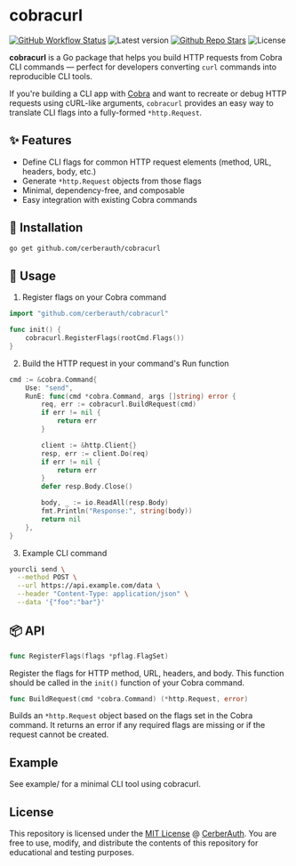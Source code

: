 # cobracurl

[![GitHub Workflow Status](https://img.shields.io/github/actions/workflow/status/cerberauth/cobracurl/ci.yml?branch=main&label=core%20build&style=for-the-badge)](https://github.com/cerberauth/cobracurl/actions/workflows/ci.yml)
![Latest version](https://img.shields.io/github/v/release/cerberauth/cobracurl?sort=semver&style=for-the-badge)
[![Github Repo Stars](https://img.shields.io/github/stars/cerberauth/cobracurl?style=for-the-badge)](https://github.com/cerberauth/cobracurl)
![License](https://img.shields.io/github/license/cerberauth/cobracurl?style=for-the-badge)

**cobracurl** is a Go package that helps you build HTTP requests from Cobra CLI commands — perfect for developers converting `curl` commands into reproducible CLI tools.

If you're building a CLI app with [Cobra](https://github.com/spf13/cobra) and want to recreate or debug HTTP requests using cURL-like arguments, `cobracurl` provides an easy way to translate CLI flags into a fully-formed `*http.Request`.

## ✨ Features

- Define CLI flags for common HTTP request elements (method, URL, headers, body, etc.)
- Generate `*http.Request` objects from those flags
- Minimal, dependency-free, and composable
- Easy integration with existing Cobra commands

## 🔧 Installation

```bash
go get github.com/cerberauth/cobracurl
```

## 🚀 Usage

1. Register flags on your Cobra command

```go
import "github.com/cerberauth/cobracurl"

func init() {
    cobracurl.RegisterFlags(rootCmd.Flags())
}
```

2. Build the HTTP request in your command's Run function

```go
cmd := &cobra.Command{
    Use: "send",
    RunE: func(cmd *cobra.Command, args []string) error {
        req, err := cobracurl.BuildRequest(cmd)
        if err != nil {
            return err
        }

        client := &http.Client{}
        resp, err := client.Do(req)
        if err != nil {
            return err
        }
        defer resp.Body.Close()

        body, _ := io.ReadAll(resp.Body)
        fmt.Println("Response:", string(body))
        return nil
    },
}
```

3. Example CLI command

```bash
yourcli send \
  --method POST \
  --url https://api.example.com/data \
  --header "Content-Type: application/json" \
  --data '{"foo":"bar"}'
```

## 📦 API

```go
func RegisterFlags(flags *pflag.FlagSet)
```

Register the flags for HTTP method, URL, headers, and body. This function should be called in the `init()` function of your Cobra command.

```go
func BuildRequest(cmd *cobra.Command) (*http.Request, error)
```

Builds an `*http.Request` object based on the flags set in the Cobra command. It returns an error if any required flags are missing or if the request cannot be created.

## Example

See example/ for a minimal CLI tool using cobracurl.

## License

This repository is licensed under the [MIT License](https://github.com/cerberauth/cobracurl/blob/main/LICENSE) @ [CerberAuth](https://www.cerberauth.com/). You are free to use, modify, and distribute the contents of this repository for educational and testing purposes.
